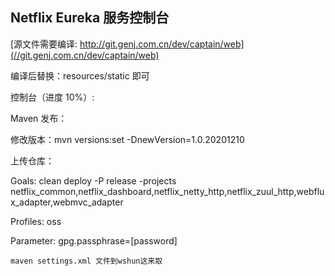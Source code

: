 ## Netflix Eureka 服务控制台

[源文件需要编译: http://git.genj.com.cn/dev/captain/web](//git.genj.com.cn/dev/captain/web) 


编译后替换：resources/static 即可

控制台（进度 10%）:

Maven 发布：

修改版本：mvn versions:set -DnewVersion=1.0.20201210

上传仓库：

Goals: clean deploy -P release -projects netflix_common,netflix_dashboard,netflix_netty_http,netflix_zuul_http,webflux_adapter,webmvc_adapter

Profiles: oss

Parameter: gpg.passphrase=[password]

```
maven settings.xml 文件到wshun这来取

```